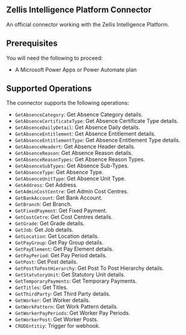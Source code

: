 ## Zellis Intelligence Platform Connector
An official connector working with the Zellis Intelligence Platform.

## Prerequisites
You will need the following to proceed:
* A Microsoft Power Apps or Power Automate plan

## Supported Operations
The connector supports the following operations:
* `GetAbsenceCategory`: Get Absence Category details.
* `GetAbsenceCertificateType`: Get Absence Certificate Type details.
* `GetAbsenceDailyDetail`: Get Absence Daily details.
* `GetAbsenceEntitlement`: Get Absence Entitlement details.
* `GetAbsenceEntitlementType`: Get Absence Entitlement Type details.
* `GetAbsenceHeadert`: Get Absence Header details.
* `GetAbsenceReason`: Get Absence Reason details.
* `GetAbsenceReasonTypes`: Get Absence Reason Types.
* `GetAbsenceSubTypes`: Get Absence Sub-Types.
* `GetAbsenceType`: Get Absence Type.
* `GetAbsenceUnitType`: Get Absence Unit Type.
* `GetAddress`: Get Address.
* `GetAdminCostCentre`: Get Admin Cost Centres.
* `GetBankAccount`: Get Bank Account.
* `GetBranch`: Get Branch.
* `GetFixedPayment`: Get Fixed Payment.
* `GetCostCetre`: Get Cost Centres details.
* `GetGrade`: Get Grade details.
* `GetJob`: Get Job details.
* `GetLocation`: Get Location details.
* `GetPayGroup`: Get Pay Group details.
* `GetPayElement`: Get Pay Element details.
* `GetPayPeriod`: Get Pay Period details.
* `GetPost`: Get Post details.
* `GetPostToPostHierarchy`: Get Post To Post Hierarchy details.
* `GetStatutoryUnit`: Get Statutory Unit details.
* `GetTemporaryPayments`: Get Temporary Payments.
* `GetTitles`: Get Titles.
* `GetThirdParty`: Get Third Party details.
* `GetWorker`: Get Worker details.
* `GetWorkPattern`: Get Work Pattern details.
* `GetWorkerPayPeriods`: Get Worker Pay Periods.
* `GetWorkerPost`: Get Worker Posts.
* `CRUDEntitiy`: Trigger for webhook.

